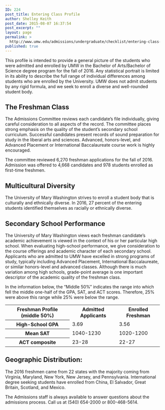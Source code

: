 ```yaml
---
ID: 224
post_title: Entering Class Profile
author: Shelley Keith
post_date: 2015-08-07 16:37:54
post_excerpt: ""
layout: page
permalink: >
  http://www.umw.edu/admissions/undergraduate/checklist/entering-class-profile/
published: true
---
```

This profile is intended to provide a general picture of the students who were admitted and enrolled by UMW in the Bachelor of Arts/Bachelor of Science degree program for the fall of 2016. Any statistical portrait is limited in its ability to describe the full range of individual differences among students who are enrolled by the University. UMW does not admit students by any rigid formula, and we seek to enroll a diverse and well-rounded student body.
<h2>The Freshman Class</h2>
The Admissions Committee reviews each candidate’s file individually, giving careful consideration to all aspects of the record. The committee places strong emphasis on the quality of the student’s secondary school curriculum. Successful candidates present records of sound preparation for study in the liberal arts and sciences. Advanced, honors-level, and Advanced Placement or International Baccalaureate course work is highly encouraged.

The committee reviewed 6,270 freshman applications for the fall of 2016. Admission was offered to 4,668 candidates and 978 students enrolled as first-time freshmen.
<h2>Multicultural Diversity</h2>
The University of Mary Washington strives to enroll a student body that is culturally and ethnically diverse. In 2016, 27 percent of the entering students identified themselves as racially or ethnically diverse.
<h2>Secondary School Performance</h2>
The University of Mary Washington views each freshman candidate’s academic achievement is viewed in the context of his or her particular high school. When evaluating high-school performance, we give consideration to the course offerings and academic character of each secondary school. Applicants who are admitted to UMW have excelled in strong programs of study, typically including Advanced Placement, International Baccalaureate, or similar honors-level and advanced classes. Although there is much variation among high schools, grade-point average is one important descriptor of the academic quality of the freshman class.

In the information below, the “Middle 50%” indicates the range into which fell the middle one-half of the GPA, SAT, and ACT scores. Therefore, 25% were above this range while 25% were below the range.
<table border="0" width="100%" cellspacing="0" cellpadding="0">
<tbody>
<tr>
<th>Freshman Profile (middle 50%)</th>
<th>Admitted Applicants</th>
<th>Enrolled Freshman</th>
</tr>
<tr>
<th>High-School GPA</th>
<td>3.69</td>
<td>3.56</td>
</tr>
<tr>
<th>Mean SAT</th>
<td>1040-1230</td>
<td>1020-1200</td>
</tr>
<tr>
<th>ACT composite</th>
<td>23-28</td>
<td>22-27</td>
</tr>
</tbody>
</table>
<h2>Geographic Distribution:</h2>
The 2016 freshmen came from 22 states with the majority coming from Virginia, Maryland, New York, New Jersey, and Pennsylvania. International degree seeking students have enrolled from China, El Salvador, Great Britain, Scotland, and Mexico.

The Admissions staff is always available to answer questions about the admissions process. Call us at (540) 654-2000 or 800-468-5614.